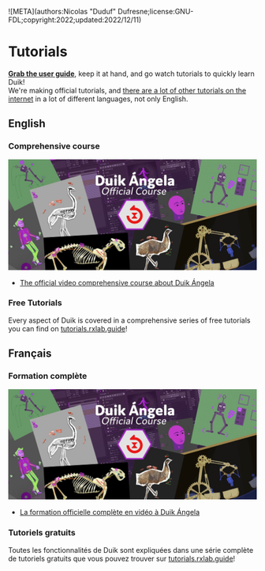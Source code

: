 ![META](authors:Nicolas "Duduf" Dufresne;license:GNU-FDL;copyright:2022;updated:2022/12/11)

# Tutorials

__[Grab the user guide](printed-user-guide.md)__, keep it at hand, and go watch tutorials to quickly learn Duik!  
We're making official tutorials, and [there are a lot of other tutorials on the internet](https://duckduckgo.com/?q=duik+angela+tutorial&t=ffab&iax=videos&ia=videos) in a lot of different languages, not only English.

## English

### Comprehensive course

[![](img/course.jpg)](https://rxlaboratory.org/product/the-official-comprehensive-video-course-about-duik-angela/)

- [The official video comprehensive course about Duik Ángela](https://rxlaboratory.org/product/the-official-comprehensive-video-course-about-duik-angela/)

### Free Tutorials

Every aspect of Duik is covered in a comprehensive series of free tutorials you can find on [tutorials.rxlab.guide](http://tutorials.rxlab.guide)!

## Français

### Formation complète

[![](img/course.jpg)](https://rxlaboratory.org/product/the-official-comprehensive-video-course-about-duik-angela/)

- [La formation officielle complète en vidéo à Duik Ángela](https://rxlaboratory.org/product/the-official-comprehensive-video-course-about-duik-angela/)

### Tutoriels gratuits

Toutes les fonctionnalités de Duik sont expliquées dans une série complète de tutoriels gratuits que vous pouvez trouver sur [tutorials.rxlab.guide](http://tutorials.rxlab.guide)!